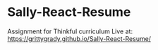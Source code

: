 # Sally-React-Resume
 Assignment for Thinkful curriculum
 Live at: https://grittygrady.github.io/Sally-React-Resume/
 
 
